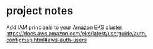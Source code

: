 # project notes 

Add IAM principals to your Amazon EKS cluster:
https://docs.aws.amazon.com/eks/latest/userguide/auth-configmap.html#aws-auth-users